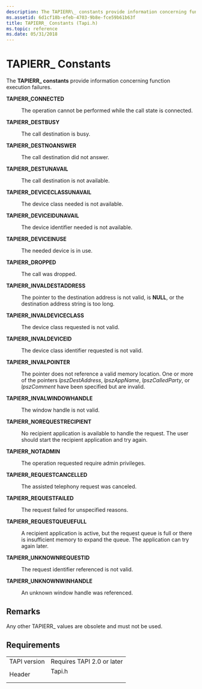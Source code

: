 ```yaml
---
description: The TAPIERR\_ constants provide information concerning function execution failures.
ms.assetid: 6d1cf18b-efeb-4703-9b8e-fce59b61b63f
title: TAPIERR_ Constants (Tapi.h)
ms.topic: reference
ms.date: 05/31/2018
---
```


# TAPIERR\_ Constants

The **TAPIERR\_ constants** provide information concerning function execution failures.

<dl> <dt>

<span id="TAPIERR_CONNECTED"></span><span id="tapierr_connected"></span>**TAPIERR\_CONNECTED**
</dt> <dd> <dl> <dt>



The operation cannot be performed while the call state is connected.


</dt> </dl> </dd> <dt>

<span id="TAPIERR_DESTBUSY"></span><span id="tapierr_destbusy"></span>**TAPIERR\_DESTBUSY**
</dt> <dd> <dl> <dt>



The call destination is busy.


</dt> </dl> </dd> <dt>

<span id="TAPIERR_DESTNOANSWER"></span><span id="tapierr_destnoanswer"></span>**TAPIERR\_DESTNOANSWER**
</dt> <dd> <dl> <dt>



The call destination did not answer.


</dt> </dl> </dd> <dt>

<span id="TAPIERR_DESTUNAVAIL"></span><span id="tapierr_destunavail"></span>**TAPIERR\_DESTUNAVAIL**
</dt> <dd> <dl> <dt>



The call destination is not available.


</dt> </dl> </dd> <dt>

<span id="TAPIERR_DEVICECLASSUNAVAIL"></span><span id="tapierr_deviceclassunavail"></span>**TAPIERR\_DEVICECLASSUNAVAIL**
</dt> <dd> <dl> <dt>



The device class needed is not available.


</dt> </dl> </dd> <dt>

<span id="TAPIERR_DEVICEIDUNAVAIL"></span><span id="tapierr_deviceidunavail"></span>**TAPIERR\_DEVICEIDUNAVAIL**
</dt> <dd> <dl> <dt>



The device identifier needed is not available.


</dt> </dl> </dd> <dt>

<span id="TAPIERR_DEVICEINUSE"></span><span id="tapierr_deviceinuse"></span>**TAPIERR\_DEVICEINUSE**
</dt> <dd> <dl> <dt>



The needed device is in use.


</dt> </dl> </dd> <dt>

<span id="TAPIERR_DROPPED"></span><span id="tapierr_dropped"></span>**TAPIERR\_DROPPED**
</dt> <dd> <dl> <dt>



The call was dropped.


</dt> </dl> </dd> <dt>

<span id="TAPIERR_INVALDESTADDRESS"></span><span id="tapierr_invaldestaddress"></span>**TAPIERR\_INVALDESTADDRESS**
</dt> <dd> <dl> <dt>



The pointer to the destination address is not valid, is **NULL**, or the destination address string is too long.


</dt> </dl> </dd> <dt>

<span id="TAPIERR_INVALDEVICECLASS"></span><span id="tapierr_invaldeviceclass"></span>**TAPIERR\_INVALDEVICECLASS**
</dt> <dd> <dl> <dt>



The device class requested is not valid.


</dt> </dl> </dd> <dt>

<span id="TAPIERR_INVALDEVICEID"></span><span id="tapierr_invaldeviceid"></span>**TAPIERR\_INVALDEVICEID**
</dt> <dd> <dl> <dt>



The device class identifier requested is not valid.


</dt> </dl> </dd> <dt>

<span id="TAPIERR_INVALPOINTER"></span><span id="tapierr_invalpointer"></span>**TAPIERR\_INVALPOINTER**
</dt> <dd> <dl> <dt>



The pointer does not reference a valid memory location. One or more of the pointers *lpszDestAddress*, *lpszAppName*, *lpszCalledParty*, or *lpszComment* have been specified but are invalid.


</dt> </dl> </dd> <dt>

<span id="TAPIERR_INVALWINDOWHANDLE"></span><span id="tapierr_invalwindowhandle"></span>**TAPIERR\_INVALWINDOWHANDLE**
</dt> <dd> <dl> <dt>



The window handle is not valid.


</dt> </dl> </dd> <dt>

<span id="TAPIERR_NOREQUESTRECIPIENT"></span><span id="tapierr_norequestrecipient"></span>**TAPIERR\_NOREQUESTRECIPIENT**
</dt> <dd> <dl> <dt>



No recipient application is available to handle the request. The user should start the recipient application and try again.


</dt> </dl> </dd> <dt>

<span id="TAPIERR_NOTADMIN"></span><span id="tapierr_notadmin"></span>**TAPIERR\_NOTADMIN**
</dt> <dd> <dl> <dt>



The operation requested require admin privileges.


</dt> </dl> </dd> <dt>

<span id="TAPIERR_REQUESTCANCELLED"></span><span id="tapierr_requestcancelled"></span>**TAPIERR\_REQUESTCANCELLED**
</dt> <dd> <dl> <dt>



The assisted telephony request was canceled.


</dt> </dl> </dd> <dt>

<span id="TAPIERR_REQUESTFAILED"></span><span id="tapierr_requestfailed"></span>**TAPIERR\_REQUESTFAILED**
</dt> <dd> <dl> <dt>



The request failed for unspecified reasons.


</dt> </dl> </dd> <dt>

<span id="TAPIERR_REQUESTQUEUEFULL"></span><span id="tapierr_requestqueuefull"></span>**TAPIERR\_REQUESTQUEUEFULL**
</dt> <dd> <dl> <dt>



A recipient application is active, but the request queue is full or there is insufficient memory to expand the queue. The application can try again later.


</dt> </dl> </dd> <dt>

<span id="TAPIERR_UNKNOWNREQUESTID"></span><span id="tapierr_unknownrequestid"></span>**TAPIERR\_UNKNOWNREQUESTID**
</dt> <dd> <dl> <dt>



The request identifier referenced is not valid.


</dt> </dl> </dd> <dt>

<span id="TAPIERR_UNKNOWNWINHANDLE"></span><span id="tapierr_unknownwinhandle"></span>**TAPIERR\_UNKNOWNWINHANDLE**
</dt> <dd> <dl> <dt>



An unknown window handle was referenced.


</dt> </dl> </dd> </dl>

## Remarks

Any other TAPIERR\_ values are obsolete and must not be used.

## Requirements



|                         |                                                                                   |
|-------------------------|-----------------------------------------------------------------------------------|
| TAPI version<br/> | Requires TAPI 2.0 or later<br/>                                             |
| Header<br/>       | <dl> <dt>Tapi.h</dt> </dl> |



 

 




